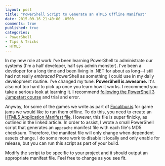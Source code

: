 ```yaml
---
layout: post
title: "PowerShell Script to Generate an HTML5 Offline Manifest"
date: 2015-09-16 21:40:00 -0500
comments: true
published: true
categories:
- PowerShell
- Tips & Tricks
- HTML5
---
```


In my new role at work I've been learning PowerShell to administrate our systems (I'm a half developer, half sys admin monster). I've been a developer for a long time and been living in .NET for about as long--I still had not really *embraced* PowerShell as something I could use in my daily development routine. I've changed my tune. **PowerShell is awesome.** It's also not too hard to pick up once you learn how it works. I recommend you take a serious look at learning it. I recommend [following the PowerShell 3 Jumpstart course](https://www.microsoftvirtualacademy.com/en-us/training-courses/getting-started-with-powershell-3-0-jump-start-8276) and trial and error.

Anyway, for some of the games we write as part of [Excalibur.js](http://excaliburjs.com) for game jams we would like to run them offline. To do this, you need to create an [HTML5 Application Manifest file](http://www.html5rocks.com/en/tutorials/appcache/beginner/). However, this file is super finicky, as outlined in the linked article. In order to assist, I wrote a small PowerShell script that generates an `appcache` manifest file with each file's MD5 checksum. Therefore, the manifest file will only change when dependent assets change. I do some more work to disable it locally and only enable for release, but you can run this script as part of your build.

<script src="https://gist.github.com/kamranayub/cc2c4d371a83aec8279e.js"></script>

Modify the script to be specific to your project and it should output an appropriate manifest file. Feel free to change as you see fit.
